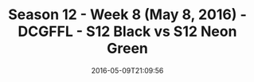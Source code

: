 ---
title: Season 12 - Week 8 (May 8, 2016) - DCGFFL - S12 Black vs S12 Neon Green
teams-score:
- team: _teams/s12-black.md
  score:
- team: _teams/s12-neon-green.md
  score: 13
mvp: Dewayne Alexander (Black), Austin Plier (Neon Green)
game-ball: Alexandra Harvey (Black), Dan Shaver (Neon Green)
sportsperson: ''
season: 12
week: 8
date: '2016-05-09T21:09:56'
pageid: season-12-week-8-may-8-2016-4173-vs-4191
---